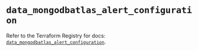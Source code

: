 # `data_mongodbatlas_alert_configuration`

Refer to the Terraform Registry for docs: [`data_mongodbatlas_alert_configuration`](https://registry.terraform.io/providers/mongodb/mongodbatlas/1.23.0/docs/data-sources/alert_configuration).
